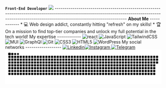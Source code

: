 **`Front-End Developer`** ![](https://readme-typing-svg.herokuapp.com/?font=Aptos&color=0AB952&size=35&center=true&vCenter=true&width=500&height=70&duration=5500&lines=Hi!+I'm+Mohammadreza+Ghadiri.;Nice+to+meet+you+👋) ------------------------------------------------------------------------------------------------------------------------------------------------------------------------------------------------ **About Me** ------------ *   💻 Web design addict, constantly hitting "refresh" on my skills! *   🏆 On a mission to find top-tier companies and unlock my full potential in the tech world! My expertise ------------ ![react](https://img.shields.io/badge/react-%2320232a.svg?style=for-the-badge&logo=react&logoColor=%2361DAFB) ![JavaScript](https://img.shields.io/badge/javascript-%23323330.svg?style=for-the-badge&logo=javascript&logoColor=%23F7DF1E) ![TailwindCSS](https://img.shields.io/badge/tailwindcss-%2338B2AC.svg?style=for-the-badge&logo=tailwind-css&logoColor=white) ![MUI](https://img.shields.io/badge/MUI-%231572B6.svg?style=for-the-badge&logo=mui&logoColor=white) ![GraphQl](https://img.shields.io/badge/GraphQl-%2320232a.svg?style=for-the-badge&logo=graphql&logoColor=white) ![Git](https://img.shields.io/badge/git-%23F05033.svg?style=for-the-badge&logo=git&logoColor=white) ![CSS3](https://img.shields.io/badge/css3-%231572B6.svg?style=for-the-badge&logo=css3&logoColor=white) ![HTML5](https://img.shields.io/badge/html5-%23E34F26.svg?style=for-the-badge&logo=html5&logoColor=white) ![WordPress](https://img.shields.io/badge/WordPress-%23117AC9.svg?style=for-the-badge&logo=WordPress&logoColor=white) My social networks ------------------ [![Linkedin](https://img.shields.io/badge/Linkedin-2CA5E0?style=for-the-badge&logo=linkedin&logoColor=white)](https://www.linkedin.com/in/mohammadreza-ghadiri-490ba0296/)[![Instagram](https://img.shields.io/badge/Instagram-%23E4405F.svg?style=for-the-badge&logo=Instagram&logoColor=white) ](https://www.instagram.com/gh_mamadreza)[![Telegram](https://img.shields.io/badge/Telegram-2CA5E0?style=for-the-badge&logo=telegram&logoColor=white)](https://t.me/Gh_Mamadreza) ![snake](assets/github-snake.svg)
